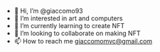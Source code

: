 - 👋 Hi, I’m @giaccomo93
- 👀 I’m interested in art and computers
- 🌱 I’m currently learning to create NFT
- 💞️ I’m looking to collaborate on making NFT
- 📫 How to reach me giaccomomvc@gmail.com

<!---
giaccomo93/giaccomo93 is a ✨ special ✨ repository because its `README.md` (this file) appears on your GitHub profile.
You can click the Preview link to take a look at your changes.
--->
